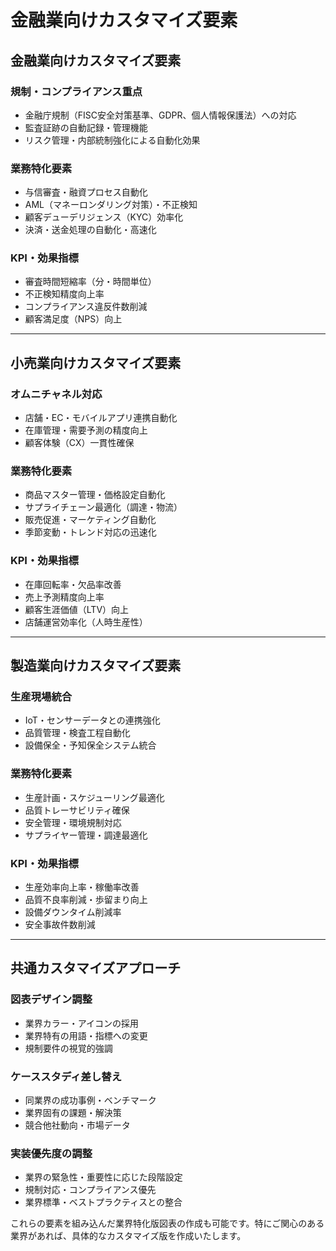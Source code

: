 # 金融業向けカスタマイズ要素

## **金融業向けカスタマイズ要素**

### **規制・コンプライアンス重点**
- 金融庁規制（FISC安全対策基準、GDPR、個人情報保護法）への対応
- 監査証跡の自動記録・管理機能
- リスク管理・内部統制強化による自動化効果

### **業務特化要素**
- 与信審査・融資プロセス自動化
- AML（マネーロンダリング対策）・不正検知
- 顧客デューデリジェンス（KYC）効率化
- 決済・送金処理の自動化・高速化

### **KPI・効果指標**
- 審査時間短縮率（分・時間単位）
- 不正検知精度向上率
- コンプライアンス違反件数削減
- 顧客満足度（NPS）向上

---

## **小売業向けカスタマイズ要素**

### **オムニチャネル対応**
- 店舗・EC・モバイルアプリ連携自動化
- 在庫管理・需要予測の精度向上
- 顧客体験（CX）一貫性確保

### **業務特化要素**
- 商品マスター管理・価格設定自動化
- サプライチェーン最適化（調達・物流）
- 販売促進・マーケティング自動化
- 季節変動・トレンド対応の迅速化

### **KPI・効果指標**
- 在庫回転率・欠品率改善
- 売上予測精度向上率
- 顧客生涯価値（LTV）向上
- 店舗運営効率化（人時生産性）

---

## **製造業向けカスタマイズ要素**

### **生産現場統合**
- IoT・センサーデータとの連携強化
- 品質管理・検査工程自動化
- 設備保全・予知保全システム統合

### **業務特化要素**
- 生産計画・スケジューリング最適化
- 品質トレーサビリティ確保
- 安全管理・環境規制対応
- サプライヤー管理・調達最適化

### **KPI・効果指標**
- 生産効率向上率・稼働率改善
- 品質不良率削減・歩留まり向上
- 設備ダウンタイム削減率
- 安全事故件数削減

---

## **共通カスタマイズアプローチ**

### **図表デザイン調整**
- 業界カラー・アイコンの採用
- 業界特有の用語・指標への変更
- 規制要件の視覚的強調

### **ケーススタディ差し替え**
- 同業界の成功事例・ベンチマーク
- 業界固有の課題・解決策
- 競合他社動向・市場データ

### **実装優先度の調整**
- 業界の緊急性・重要性に応じた段階設定
- 規制対応・コンプライアンス優先
- 業界標準・ベストプラクティスとの整合

これらの要素を組み込んだ業界特化版図表の作成も可能です。特にご関心のある業界があれば、具体的なカスタマイズ版を作成いたします。
